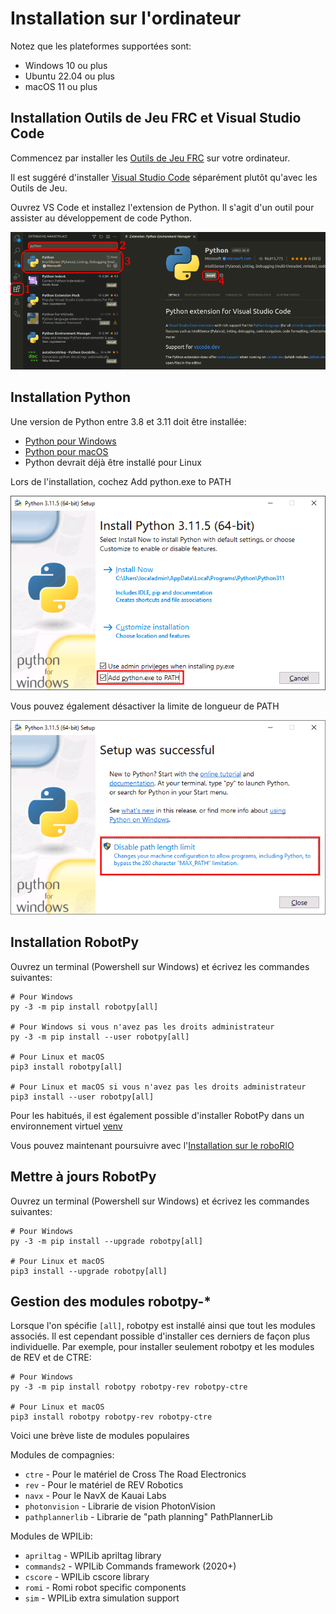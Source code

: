 # Installation sur l'ordinateur

Notez que les plateformes supportées sont:

- Windows 10 ou plus
- Ubuntu 22.04 ou plus
- macOS 11 ou plus

## Installation Outils de Jeu FRC et Visual Studio Code

Commencez par installer les [Outils de Jeu FRC](https://docs.wpilib.org/fr/stable/docs/zero-to-robot/step-2/frc-game-tools.html) sur votre ordinateur.

Il est suggéré d'installer [Visual Studio Code](https://code.visualstudio.com/download) séparément plutôt qu'avec les Outils de Jeu.

Ouvrez VS Code et installez l'extension de Python. Il s'agit d'un outil pour assister au développement de code Python.

![alt text](/media/python-ext.png "Menu Extension à gauche -> Recherchez Python et installez le premier résultat (officiel de Microsoft)")

## Installation Python

Une version de Python entre 3.8 et 3.11 doit être installée:
- [Python pour Windows](https://www.python.org/downloads/windows/)
- [Python pour macOS](https://www.python.org/downloads/macos/)
- Python devrait déjà être installé pour Linux

Lors de l'installation, cochez Add python.exe to PATH

![alt text](/media/python-windows.png "Add python.exe to PATH")

Vous pouvez également désactiver la limite de longueur de PATH

![alt text](/media/python-path-limit.png "Disable Path Length Limit")

## Installation RobotPy

Ouvrez un terminal (Powershell sur Windows) et écrivez les commandes suivantes:

```shell
# Pour Windows
py -3 -m pip install robotpy[all]

# Pour Windows si vous n'avez pas les droits administrateur
py -3 -m pip install --user robotpy[all]

# Pour Linux et macOS
pip3 install robotpy[all]

# Pour Linux et macOS si vous n'avez pas les droits administrateur
pip3 install --user robotpy[all]

```

Pour les habitués, il est également possible d'installer RobotPy dans un environnement virtuel [venv](https://docs.python.org/3/library/venv.html)

Vous pouvez maintenant poursuivre avec l'[Installation sur le roboRIO](/installation_roborio.md)

## Mettre à jours RobotPy

Ouvrez un terminal (Powershell sur Windows) et écrivez les commandes suivantes:

```shell
# Pour Windows
py -3 -m pip install --upgrade robotpy[all]

# Pour Linux et macOS
pip3 install --upgrade robotpy[all]
```

## Gestion des modules robotpy-*

Lorsque l'on spécifie `[all]`, robotpy est installé ainsi que tout les modules associés. Il est cependant possible d'installer ces derniers de façon plus individuelle. Par exemple, pour installer seulement robotpy et les modules de REV et de CTRE:

```shell
# Pour Windows
py -3 -m pip install robotpy robotpy-rev robotpy-ctre

# Pour Linux et macOS
pip3 install robotpy robotpy-rev robotpy-ctre
```

Voici une brève liste de modules populaires

Modules de compagnies:

- ``ctre`` - Pour le matériel de Cross The Road Electronics
- ``rev`` - Pour le matériel de REV Robotics
- ``navx`` - Pour le  NavX de Kauai Labs
- ``photonvision`` - Librarie de vision PhotonVision
- ``pathplannerlib`` - Librarie de "path planning" PathPlannerLib

Modules de WPILib:

- ``apriltag`` - WPILib apriltag library
- ``commands2`` - WPILib Commands framework (2020+)
- ``cscore`` - WPILib cscore library
- ``romi`` - Romi robot specific components
- ``sim`` - WPILib extra simulation support
